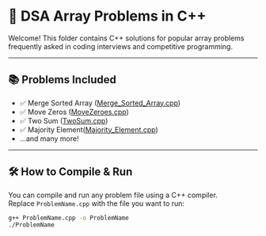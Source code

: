 # 🚀 DSA Array Problems in C++

Welcome! This folder contains C++ solutions for popular array problems frequently asked in coding interviews and competitive programming.

---

## 📚 Problems Included

- ✅ Merge Sorted Array ([Merge_Sorted_Array.cpp](Merge_Sorted_Array.cpp))
- ✅ Move Zeros ([MoveZeroes.cpp](MoveZeros.cpp))
- ✅ Two Sum ([TwoSum.cpp](TwoSum.cpp))
- ✅ Majority Element([Majority_Element.cpp](Majority_Element.cpp))
- ...and many more!

---

## 🛠️ How to Compile & Run

You can compile and run any problem file using a C++ compiler.  
Replace `ProblemName.cpp` with the file you want to run:

```sh
g++ ProblemName.cpp -o ProblemName
./ProblemName